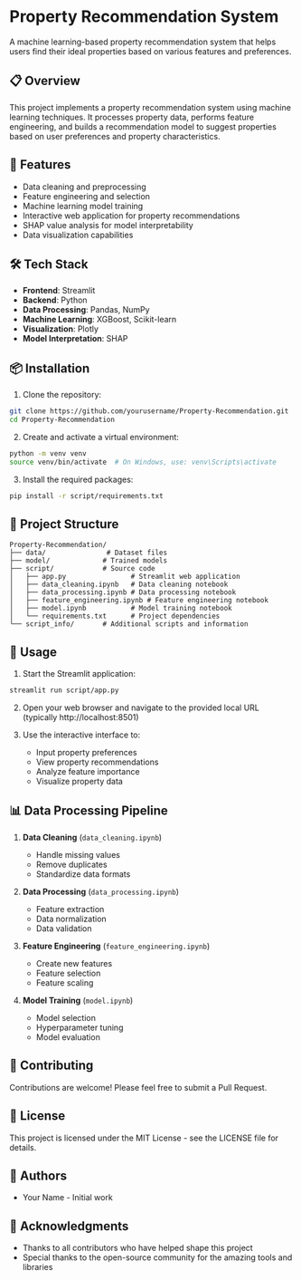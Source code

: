 # Property Recommendation System

A machine learning-based property recommendation system that helps users find their ideal properties based on various features and preferences.

## 📋 Overview

This project implements a property recommendation system using machine learning techniques. It processes property data, performs feature engineering, and builds a recommendation model to suggest properties based on user preferences and property characteristics.

## 🚀 Features

- Data cleaning and preprocessing
- Feature engineering and selection
- Machine learning model training
- Interactive web application for property recommendations
- SHAP value analysis for model interpretability
- Data visualization capabilities

## 🛠️ Tech Stack

- **Frontend**: Streamlit
- **Backend**: Python
- **Data Processing**: Pandas, NumPy
- **Machine Learning**: XGBoost, Scikit-learn
- **Visualization**: Plotly
- **Model Interpretation**: SHAP

## 📦 Installation

1. Clone the repository:
```bash
git clone https://github.com/yourusername/Property-Recommendation.git
cd Property-Recommendation
```

2. Create and activate a virtual environment:
```bash
python -m venv venv
source venv/bin/activate  # On Windows, use: venv\Scripts\activate
```

3. Install the required packages:
```bash
pip install -r script/requirements.txt
```

## 📁 Project Structure

```
Property-Recommendation/
├── data/               # Dataset files
├── model/             # Trained models
├── script/            # Source code
│   ├── app.py                # Streamlit web application
│   ├── data_cleaning.ipynb   # Data cleaning notebook
│   ├── data_processing.ipynb # Data processing notebook
│   ├── feature_engineering.ipynb # Feature engineering notebook
│   ├── model.ipynb           # Model training notebook
│   └── requirements.txt      # Project dependencies
└── script_info/       # Additional scripts and information
```

## 🚀 Usage

1. Start the Streamlit application:
```bash
streamlit run script/app.py
```

2. Open your web browser and navigate to the provided local URL (typically http://localhost:8501)

3. Use the interactive interface to:
   - Input property preferences
   - View property recommendations
   - Analyze feature importance
   - Visualize property data

## 📊 Data Processing Pipeline

1. **Data Cleaning** (`data_cleaning.ipynb`)
   - Handle missing values
   - Remove duplicates
   - Standardize data formats

2. **Data Processing** (`data_processing.ipynb`)
   - Feature extraction
   - Data normalization
   - Data validation

3. **Feature Engineering** (`feature_engineering.ipynb`)
   - Create new features
   - Feature selection
   - Feature scaling

4. **Model Training** (`model.ipynb`)
   - Model selection
   - Hyperparameter tuning
   - Model evaluation

## 🤝 Contributing

Contributions are welcome! Please feel free to submit a Pull Request.

## 📝 License

This project is licensed under the MIT License - see the LICENSE file for details.

## 👥 Authors

- Your Name - Initial work

## 🙏 Acknowledgments

- Thanks to all contributors who have helped shape this project
- Special thanks to the open-source community for the amazing tools and libraries
